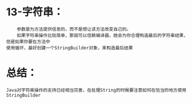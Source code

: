 # 13-字符串：
		参数是为方法提供信息的，而不是想让该方法改变自己的。
		如果字符串操作比较简单，那就可以信赖编译器，她会为你合理构造最后的字符串结果，但是如果你要在方法中
	使用循环，最好创建一个StringBuilder对象，来构造最后结果
	
# 总结：
	Java对字符串操作的支持已经相当完善，在处理String的时候要注意如何在恰当的地方使用StringBuilder
	
